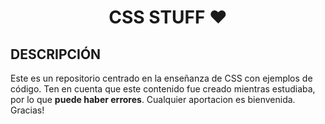 <h1 align="center">CSS STUFF ❤️</h1>

## DESCRIPCIÓN
Este es un repositorio centrado en la enseñanza de CSS con ejemplos de código. Ten en cuenta que este contenido fue creado mientras estudiaba, por lo que **puede haber errores**.
Cualquier aportacion es bienvenida. Gracias!
